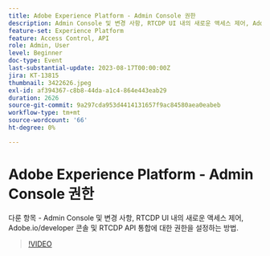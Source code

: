 ```yaml
---
title: Adobe Experience Platform - Admin Console 권한
description: Admin Console 및 변경 사항, RTCDP UI 내의 새로운 액세스 제어, Adobe.io/developer 콘솔 및 RTCDP API 통합에 대한 권한을 설정하는 방법.
feature-set: Experience Platform
feature: Access Control, API
role: Admin, User
level: Beginner
doc-type: Event
last-substantial-update: 2023-08-17T00:00:00Z
jira: KT-13815
thumbnail: 3422626.jpeg
exl-id: af394367-c8b8-44da-a1c4-864e443eab29
duration: 2626
source-git-commit: 9a297cda953d4414131657f9ac84580aea0eabeb
workflow-type: tm+mt
source-wordcount: '66'
ht-degree: 0%

---
```


# Adobe Experience Platform - Admin Console 권한

다룬 항목 - Admin Console 및 변경 사항, RTCDP UI 내의 새로운 액세스 제어, Adobe.io/developer 콘솔 및 RTCDP API 통합에 대한 권한을 설정하는 방법.

>[!VIDEO](https://video.tv.adobe.com/v/3422626/?learn=on)
